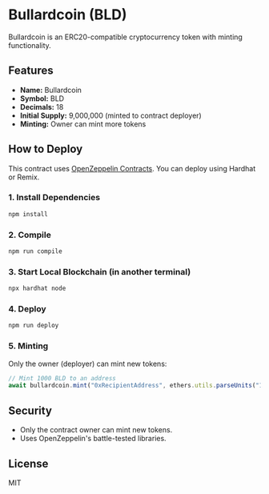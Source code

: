 # Bullardcoin (BLD)

Bullardcoin is an ERC20-compatible cryptocurrency token with minting functionality.

## Features

- **Name:** Bullardcoin
- **Symbol:** BLD
- **Decimals:** 18
- **Initial Supply:** 9,000,000 (minted to contract deployer)
- **Minting:** Owner can mint more tokens

## How to Deploy

This contract uses [OpenZeppelin Contracts](https://docs.openzeppelin.com/contracts/4.x/).
You can deploy using Hardhat or Remix.

### 1. Install Dependencies

```bash
npm install
```

### 2. Compile

```bash
npm run compile
```

### 3. Start Local Blockchain (in another terminal)

```bash
npx hardhat node
```

### 4. Deploy

```bash
npm run deploy
```

### 5. Minting

Only the owner (deployer) can mint new tokens:

```js
// Mint 1000 BLD to an address
await bullardcoin.mint("0xRecipientAddress", ethers.utils.parseUnits("1000", 18));
```

## Security

- Only the contract owner can mint new tokens.
- Uses OpenZeppelin's battle-tested libraries.

## License

MIT
